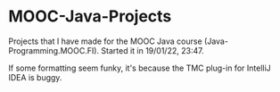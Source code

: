# MOOC-Java-Projects
Projects that I have made for the MOOC Java course (Java-Programming.MOOC.FI).
Started it in 19/01/22, 23:47.

If some formatting seem funky, it's because the TMC plug-in for IntelliJ IDEA is buggy.
